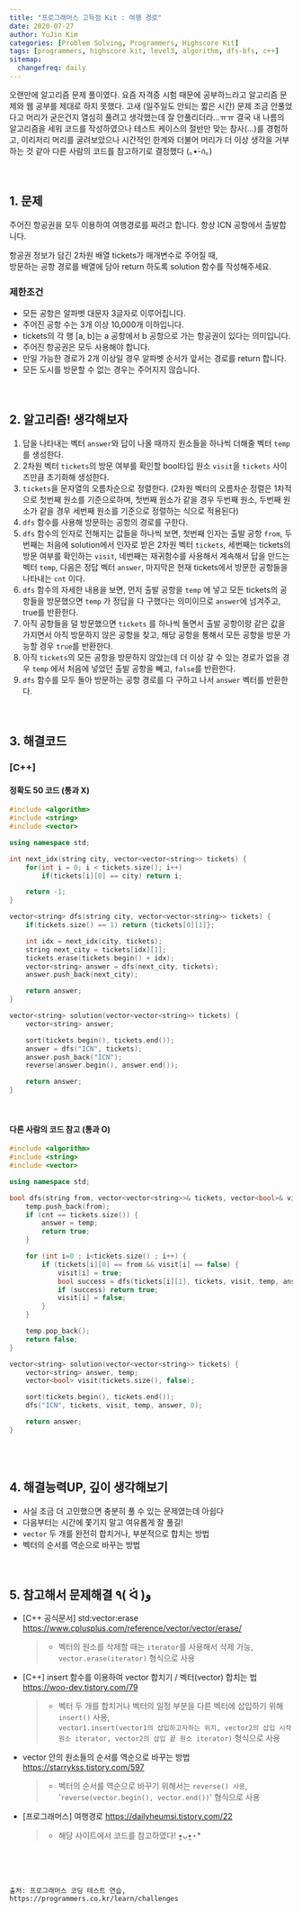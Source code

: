 ```yaml
---
title: "프로그래머스 고득점 Kit : 여행 경로"
date: 2020-07-27
author: YuJin Kim
categories: [Problem Solving, Programmers, Highscore Kit]
tags: [programmers, highscore kit, level3, algorithm, dfs-bfs, c++]
sitemap:
  changefreq: daily
---
```


오랜만에 알고리즘 문제 풀이였다. 요즘 자격증 시험 때문에 공부하느라고 알고리즘 문제와 웹 공부를 제대로 하지 못했다. 고새 (일주일도 안되는 짧은 시간) 문제 조금 안풀었다고 머리가 굳은건지 열심히 풀려고 생각했는데 잘 안풀리더라...ㅠㅠ 결국 내 나름의 알고리즘을 세워 코드를 작성하였으나 테스트 케이스의 절반만 맞는 참사(...)를 경험하고, 이리저리 머리를 굴려보았으나 시간적인 한계와 더불어 머리가 더 이상 생각을 거부하는 것 같아 다른 사람의 코드를 참고하기로 결정했다 (｡•́-ก̀｡)  
<br/>
<br/>

## 1. 문제

주어진 항공권을 모두 이용하여 여행경로를 짜려고 합니다. 항상 ICN 공항에서 출발합니다.

항공권 정보가 담긴 2차원 배열 tickets가 매개변수로 주어질 때,  
방문하는 공항 경로를 배열에 담아 return 하도록 solution 함수를 작성해주세요.

### 제한조건

- 모든 공항은 알파벳 대문자 3글자로 이루어집니다.
- 주어진 공항 수는 3개 이상 10,000개 이하입니다.
- tickets의 각 행 [a, b]는 a 공항에서 b 공항으로 가는 항공권이 있다는 의미입니다.
- 주어진 항공권은 모두 사용해야 합니다.
- 만일 가능한 경로가 2개 이상일 경우 알파벳 순서가 앞서는 경로를 return 합니다.
- 모든 도시를 방문할 수 없는 경우는 주어지지 않습니다.
  <br/><br/><br/>

## 2. 알고리즘! 생각해보자

1. 답을 나타내는 벡터 `answer`와 답이 나올 때까지 원소들을 하나씩 더해줄 벡터 `temp`를 생성한다.
2. 2차원 벡터 `tickets`의 방문 여부를 확인할 bool타입 원소 `visit`을 `tickets` 사이즈만큼 초기화해 생성한다.
3. `tickets`을 문자열의 오름차순으로 정렬한다. (2차원 벡터의 오름차순 정렬은 1차적으로 첫번째 원소를 기준으로하며, 첫번째 원소가 같을 경우 두번째 원소, 두번째 원소가 같을 경우 세번째 원소를 기준으로 정렬하는 식으로 적용된다)
4. `dfs` 함수를 사용해 방문하는 공항의 경로를 구한다.
5. `dfs` 함수의 인자로 전해지는 값들을 하나씩 보면, 첫번째 인자는 출발 공항 `from`, 두번째는 처음에 solution에서 인자로 받은 2차원 벡터 `tickets`, 세번째는 tickets의 방문 여부를 확인하는 `visit`, 네번째는 재귀함수를 사용해서 계속해서 답을 만드는 벡터 `temp`, 다음은 정답 벡터 `answer`, 마지막은 현재 tickets에서 방문한 공항들을 나타내는 `cnt` 이다.
6. `dfs` 함수의 자세한 내용을 보면, 먼저 출발 공항을 `temp` 에 넣고 모든 tickets의 공항들을 방문했으면 `temp` 가 정답을 다 구했다는 의미이므로 `answer`에 넘겨주고, true를 반환한다.
7. 아직 공항들을 덜 방문했으면 `tickets` 를 하나씩 돌면서 출발 공항이랑 같은 값을 가지면서 아직 방문하지 않은 공항을 찾고, 해당 공항을 통해서 모든 공항을 방문 가능할 경우 `true`를 반환한다.
8. 아직 `tickets`의 모든 공항을 방문하지 않았는데 더 이상 갈 수 있는 경로가 없을 경우 `temp` 에서 처음에 넣었던 출발 공항을 빼고, `false`를 반환한다.
9. `dfs` 함수를 모두 돌아 방문하는 공항 경로를 다 구하고 나서 `answer` 벡터를 반환한다.  
   <br/><br/>

## 3. 해결코드

### [C++]

#### 정확도 50 코드 (통과 X)

```c++
#include <algorithm>
#include <string>
#include <vector>

using namespace std;

int next_idx(string city, vector<vector<string>> tickets) {
    for(int i = 0; i < tickets.size(); i++)
        if(tickets[i][0] == city) return i;

    return -1;
}

vector<string> dfs(string city, vector<vector<string>> tickets) {
    if(tickets.size() == 1) return {tickets[0][1]};

    int idx = next_idx(city, tickets);
    string next_city = tickets[idx][1];
    tickets.erase(tickets.begin() + idx);
    vector<string> answer = dfs(next_city, tickets);
    answer.push_back(next_city);

    return answer;
}

vector<string> solution(vector<vector<string>> tickets) {
    vector<string> answer;

    sort(tickets.begin(), tickets.end());
    answer = dfs("ICN", tickets);
    answer.push_back("ICN");
    reverse(answer.begin(), answer.end());

    return answer;
}
```

<br/>

#### 다른 사람의 코드 참고 (통과 O)

```c++
#include <algorithm>
#include <string>
#include <vector>

using namespace std;

bool dfs(string from, vector<vector<string>>& tickets, vector<bool>& visit, vector<string>& temp, vector<string>& answer, int cnt) {
    temp.push_back(from);
    if (cnt == tickets.size()) {
        answer = temp;
        return true;
    }

    for (int i=0 ; i<tickets.size() ; i++) {
        if (tickets[i][0] == from && visit[i] == false) {
            visit[i] = true;
            bool success = dfs(tickets[i][1], tickets, visit, temp, answer, cnt+1);
            if (success) return true;
            visit[i] = false;
        }
    }

    temp.pop_back();
    return false;
}

vector<string> solution(vector<vector<string>> tickets) {
    vector<string> answer, temp;
    vector<bool> visit(tickets.size(), false);

    sort(tickets.begin(), tickets.end());
    dfs("ICN", tickets, visit, temp, answer, 0);

    return answer;
}
```

<br/><br/>

## 4. 해결능력UP, 깊이 생각해보기

- 사실 조금 더 고민했으면 충분히 풀 수 있는 문제였는데 아쉽다
- 다음부터는 시간에 쫓기지 말고 여유롭게 잘 풀길!
- `vector` 두 개를 완전히 합치거나, 부분적으로 합치는 방법
- 벡터의 순서를 역순으로 바꾸는 방법
  <br/><br/><br/>

## 5. 참고해서 문제해결 ٩( ᐛ )و

- [C++ 공식문서] std:vector:erase <https://www.cplusplus.com/reference/vector/vector/erase/>
  > - 벡터의 원소를 삭제할 때는 `iterator`를 사용해서 삭제 가능, `vector.erase(iterator)` 형식으로 사용
- [C++] insert 함수를 이용하여 vector 합치기 / 벡터(vector) 합치는 법 <https://woo-dev.tistory.com/79>
  > - 벡터 두 개를 합치거나 벡터의 일정 부분을 다른 벡터에 삽입하기 위해 `insert()` 사용,  
  >   `vector1.insert(vector1의 삽입하고자하는 위치, vector2의 삽입 시작 원소 iterator, vector2의 삽입 끝 원소 iterator)` 형식으로 사용
- vector 안의 원소들의 순서를 역순으로 바꾸는 방법 <https://starrykss.tistory.com/597>
  > - 벡터의 순서를 역순으로 바꾸기 위해서는 `reverse() 사용`, '`reverse(vector.begin(), vector.end())`' 형식으로 사용
- [프로그래머스] 여행경로 <https://dailyheumsi.tistory.com/22>
  > - 해당 사이트에서 코드를 참고하였다! •͈ᴗ•͈⋆\*

<br/><br/><br/>

```
출처: 프로그래머스 코딩 테스트 연습, https://programmers.co.kr/learn/challenges
```
